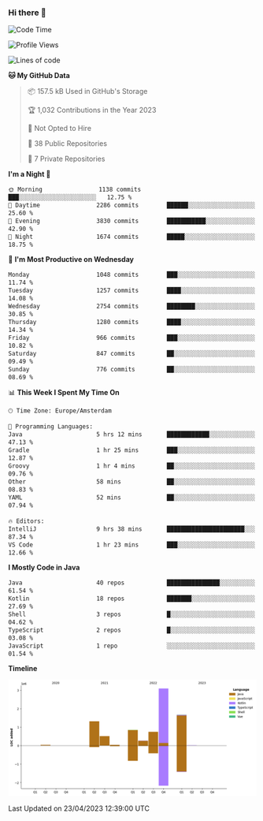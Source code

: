 ### Hi there 👋


<!--START_SECTION:waka-->
![Code Time](http://img.shields.io/badge/Code%20Time-3%2C173%20hrs%2040%20mins-blue)

![Profile Views](http://img.shields.io/badge/Profile%20Views-0-blue)

![Lines of code](https://img.shields.io/badge/From%20Hello%20World%20I%27ve%20Written-8.5%20million%20lines%20of%20code-blue)

**🐱 My GitHub Data** 

> 📦 157.5 kB Used in GitHub's Storage 
 > 
> 🏆 1,032 Contributions in the Year 2023
 > 
> 🚫 Not Opted to Hire
 > 
> 📜 38 Public Repositories 
 > 
> 🔑 7 Private Repositories 
 > 
**I'm a Night 🦉** 

```text
🌞 Morning                1138 commits        ███░░░░░░░░░░░░░░░░░░░░░░   12.75 % 
🌆 Daytime                2286 commits        ██████░░░░░░░░░░░░░░░░░░░   25.60 % 
🌃 Evening                3830 commits        ███████████░░░░░░░░░░░░░░   42.90 % 
🌙 Night                  1674 commits        █████░░░░░░░░░░░░░░░░░░░░   18.75 % 
```
📅 **I'm Most Productive on Wednesday** 

```text
Monday                   1048 commits        ███░░░░░░░░░░░░░░░░░░░░░░   11.74 % 
Tuesday                  1257 commits        ████░░░░░░░░░░░░░░░░░░░░░   14.08 % 
Wednesday                2754 commits        ████████░░░░░░░░░░░░░░░░░   30.85 % 
Thursday                 1280 commits        ████░░░░░░░░░░░░░░░░░░░░░   14.34 % 
Friday                   966 commits         ███░░░░░░░░░░░░░░░░░░░░░░   10.82 % 
Saturday                 847 commits         ██░░░░░░░░░░░░░░░░░░░░░░░   09.49 % 
Sunday                   776 commits         ██░░░░░░░░░░░░░░░░░░░░░░░   08.69 % 
```


📊 **This Week I Spent My Time On** 

```text
🕑︎ Time Zone: Europe/Amsterdam

💬 Programming Languages: 
Java                     5 hrs 12 mins       ████████████░░░░░░░░░░░░░   47.13 % 
Gradle                   1 hr 25 mins        ███░░░░░░░░░░░░░░░░░░░░░░   12.87 % 
Groovy                   1 hr 4 mins         ██░░░░░░░░░░░░░░░░░░░░░░░   09.76 % 
Other                    58 mins             ██░░░░░░░░░░░░░░░░░░░░░░░   08.83 % 
YAML                     52 mins             ██░░░░░░░░░░░░░░░░░░░░░░░   07.94 % 

🔥 Editors: 
IntelliJ                 9 hrs 38 mins       ██████████████████████░░░   87.34 % 
VS Code                  1 hr 23 mins        ███░░░░░░░░░░░░░░░░░░░░░░   12.66 % 
```

**I Mostly Code in Java** 

```text
Java                     40 repos            ███████████████░░░░░░░░░░   61.54 % 
Kotlin                   18 repos            ███████░░░░░░░░░░░░░░░░░░   27.69 % 
Shell                    3 repos             █░░░░░░░░░░░░░░░░░░░░░░░░   04.62 % 
TypeScript               2 repos             █░░░░░░░░░░░░░░░░░░░░░░░░   03.08 % 
JavaScript               1 repo              ░░░░░░░░░░░░░░░░░░░░░░░░░   01.54 % 
```



**Timeline**

![Lines of Code chart](https://raw.githubusercontent.com/powercasgamer/powercasgamer/master/assets/bar_graph.png)


 Last Updated on 23/04/2023 12:39:00 UTC
<!--END_SECTION:waka-->
